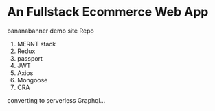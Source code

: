 # An Fullstack Ecommerce Web App 

bananabanner demo site Repo

1. MERNT stack
2. Redux
3. passport
4. JWT
5. Axios
6. Mongoose
7. CRA

converting to serverless Graphql...
